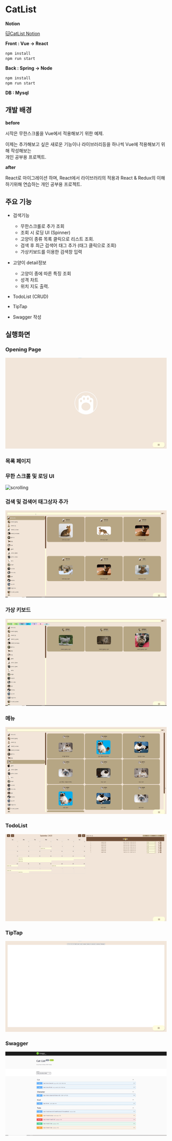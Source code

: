 # CatList

**Notion** 

[🐱CatList Notion](https://selective-clave-3fb.notion.site/CatList-cdefbdf9499d471ca809d9527f9766aa)



**Front : Vue -> React** 

```
npm install
npm run start
```

**Back : Spring -> Node**

```
npm install
npm run start
```

<Strong>DB : Mysql</strong>



## 개발 배경

**before**

시작은 무한스크롤을 Vue에서 적용해보기 위한 예제.

이제는 추가해보고 싶은 새로운 기능이나 라이브러리등을 하나씩 Vue에 적용해보기 위해 작성해보는 <br/>
개인 공부용 프로젝트.



**after**

React로 마이그레이션 하며, React에서 라이브러리의 적용과 React & Redux의 이해하기위해 연습하는 개인 공부용 프로젝트.



## 주요 기능

* 검색기능
  * 무한스크롤로 추가 조회
  * 조회 시 로딩 UI (Spinner)
  * 고양이 종류 목록 클릭으로 리스트 조회.
  * 검색 후 최근 검색어 태그 추가 (태그 클릭으로 조회)
  * 가상키보드를 이용한 검색창 입력
* 고양이 detail정보
  * 고양이 종에 따른 특징 조회
  * 성격 차트
  * 위치 지도 출력.

* TodoList (CRUD)
* TipTap
* Swagger 작성



## 실행화면

### Opening Page

![opening](./images/after_refact/intro.jpg)



### 목록 페이지

### 무한 스크롤 및 로딩 UI 

![scrolling](./images/after_refact/search_by_scroll.gif)



### 검색 및 검색어 태그상자 추가

![search](./images/after_refact/search_by_keyword.gif)



### 가상 키보드

![virtual_keyboard](./images/after_refact/search_by_virtual_keyboard.gif)



### 메뉴

![open_menu](./images/after_refact/open_menu.gif)



### TodoList

![todo_flow](./images/after_refact/todo_flow.gif)



### TipTap

![TipTap](./images/after_refact/tiptap.jpg)



### Swagger

![swagger](./images/after_refact/swagger.jpg)
